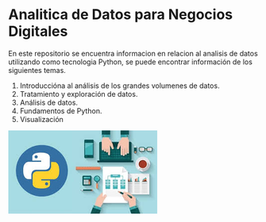 # Analitica de Datos para Negocios Digitales

En este repositorio se encuentra informacion en relacion al analisis de datos utilizando como tecnologia Python, se puede encontrar información de los siguientes temas.

1. Introduccióna al análisis de los grandes volumenes de datos.
2. Tratamiento y exploración de datos.
3. Análisis de datos.
4. Fundamentos de Python.
5. Visualización

![Analitica de Datos](./img/Portada.jpeg)